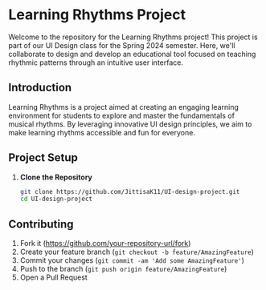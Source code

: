 # Learning Rhythms Project
Welcome to the repository for the Learning Rhythms project! This project is part of our UI Design class for the Spring 2024 semester. Here, we'll collaborate to design and develop an educational tool focused on teaching rhythmic patterns through an intuitive user interface.

## Introduction
Learning Rhythms is a project aimed at creating an engaging learning environment for students to explore and master the fundamentals of musical rhythms. By leveraging innovative UI design principles, we aim to make learning rhythms accessible and fun for everyone.

## Project Setup
1. **Clone the Repository**
   ```bash
   git clone https://github.com/JittisaK11/UI-design-project.git
   cd UI-design-project
   ```


## Contributing
1. Fork it (https://github.com/your-repository-url/fork)
2. Create your feature branch (`git checkout -b feature/AmazingFeature`)
3. Commit your changes (`git commit -am 'Add some AmazingFeature'`)
4. Push to the branch (`git push origin feature/AmazingFeature`)
5. Open a Pull Request
